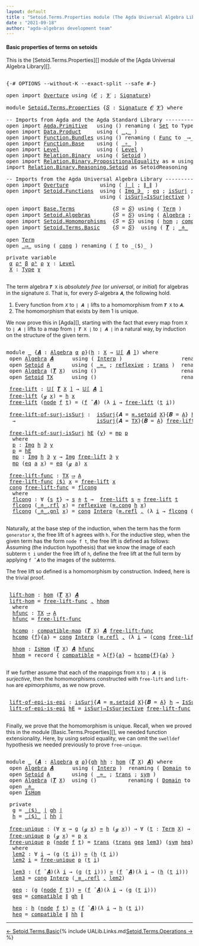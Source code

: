 ```yaml
---
layout: default
title : "Setoid.Terms.Properties module (The Agda Universal Algebra Library)"
date : "2021-09-18"
author: "agda-algebras development team"
---
```


#### <a id="basic-properties">Basic properties of terms on setoids</a>

This is the [Setoid.Terms.Properties][] module of the [Agda Universal Algebra Library][].

<pre class="Agda">

<a id="342" class="Symbol">{-#</a> <a id="346" class="Keyword">OPTIONS</a> <a id="354" class="Pragma">--without-K</a> <a id="366" class="Pragma">--exact-split</a> <a id="380" class="Pragma">--safe</a> <a id="387" class="Symbol">#-}</a>

<a id="392" class="Keyword">open</a> <a id="397" class="Keyword">import</a> <a id="404" href="Overture.html" class="Module">Overture</a> <a id="413" class="Keyword">using</a> <a id="419" class="Symbol">(</a><a id="420" href="Overture.Signatures.html#648" class="Generalizable">𝓞</a> <a id="422" class="Symbol">;</a> <a id="424" href="Overture.Signatures.html#650" class="Generalizable">𝓥</a> <a id="426" class="Symbol">;</a> <a id="428" href="Overture.Signatures.html#3282" class="Function">Signature</a><a id="437" class="Symbol">)</a>

<a id="440" class="Keyword">module</a> <a id="447" href="Setoid.Terms.Properties.html" class="Module">Setoid.Terms.Properties</a> <a id="471" class="Symbol">{</a><a id="472" href="Setoid.Terms.Properties.html#472" class="Bound">𝑆</a> <a id="474" class="Symbol">:</a> <a id="476" href="Overture.Signatures.html#3282" class="Function">Signature</a> <a id="486" href="Overture.Signatures.html#648" class="Generalizable">𝓞</a> <a id="488" href="Overture.Signatures.html#650" class="Generalizable">𝓥</a><a id="489" class="Symbol">}</a> <a id="491" class="Keyword">where</a>

<a id="498" class="Comment">-- Imports from Agda and the Agda Standard Library ---------------------</a>
<a id="571" class="Keyword">open</a> <a id="576" class="Keyword">import</a> <a id="583" href="Agda.Primitive.html" class="Module">Agda.Primitive</a>   <a id="600" class="Keyword">using</a> <a id="606" class="Symbol">()</a> <a id="609" class="Keyword">renaming</a> <a id="618" class="Symbol">(</a> <a id="620" href="Agda.Primitive.html#326" class="Primitive">Set</a> <a id="624" class="Symbol">to</a> <a id="627" class="Primitive">Type</a> <a id="632" class="Symbol">)</a>
<a id="634" class="Keyword">open</a> <a id="639" class="Keyword">import</a> <a id="646" href="Data.Product.html" class="Module">Data.Product</a>     <a id="663" class="Keyword">using</a> <a id="669" class="Symbol">(</a> <a id="671" href="Agda.Builtin.Sigma.html#236" class="InductiveConstructor Operator">_,_</a> <a id="675" class="Symbol">)</a>
<a id="677" class="Keyword">open</a> <a id="682" class="Keyword">import</a> <a id="689" href="Function.Bundles.html" class="Module">Function.Bundles</a> <a id="706" class="Keyword">using</a> <a id="712" class="Symbol">()</a> <a id="715" class="Keyword">renaming</a> <a id="724" class="Symbol">(</a> <a id="726" href="Function.Bundles.html#1868" class="Record">Func</a> <a id="731" class="Symbol">to</a> <a id="734" class="Record">_⟶_</a> <a id="738" class="Symbol">)</a>
<a id="740" class="Keyword">open</a> <a id="745" class="Keyword">import</a> <a id="752" href="Function.Base.html" class="Module">Function.Base</a>    <a id="769" class="Keyword">using</a> <a id="775" class="Symbol">(</a> <a id="777" href="Function.Base.html#1031" class="Function Operator">_∘_</a> <a id="781" class="Symbol">)</a>
<a id="783" class="Keyword">open</a> <a id="788" class="Keyword">import</a> <a id="795" href="Level.html" class="Module">Level</a>            <a id="812" class="Keyword">using</a> <a id="818" class="Symbol">(</a> <a id="820" href="Agda.Primitive.html#597" class="Postulate">Level</a> <a id="826" class="Symbol">)</a>
<a id="828" class="Keyword">open</a> <a id="833" class="Keyword">import</a> <a id="840" href="Relation.Binary.html" class="Module">Relation.Binary</a>  <a id="857" class="Keyword">using</a> <a id="863" class="Symbol">(</a> <a id="865" href="Relation.Binary.Bundles.html#1009" class="Record">Setoid</a> <a id="872" class="Symbol">)</a>
<a id="874" class="Keyword">open</a> <a id="879" class="Keyword">import</a> <a id="886" href="Relation.Binary.PropositionalEquality.html" class="Module">Relation.Binary.PropositionalEquality</a> <a id="924" class="Symbol">as</a> <a id="927" class="Module">≡</a> <a id="929" class="Keyword">using</a> <a id="935" class="Symbol">(</a><a id="936" href="Agda.Builtin.Equality.html#151" class="Datatype Operator">_≡_</a><a id="939" class="Symbol">)</a>
<a id="941" class="Keyword">import</a> <a id="948" href="Relation.Binary.Reasoning.Setoid.html" class="Module">Relation.Binary.Reasoning.Setoid</a> <a id="981" class="Symbol">as</a> <a id="984" class="Module">SetoidReasoning</a>

<a id="1001" class="Comment">-- Imports from the Agda Universal Algebra Library ----------------------------</a>
<a id="1081" class="Keyword">open</a> <a id="1086" class="Keyword">import</a> <a id="1093" href="Overture.html" class="Module">Overture</a>          <a id="1111" class="Keyword">using</a> <a id="1117" class="Symbol">(</a> <a id="1119" href="Overture.Basic.html#4326" class="Function Operator">∣_∣</a> <a id="1123" class="Symbol">;</a> <a id="1125" href="Overture.Basic.html#4364" class="Function Operator">∥_∥</a> <a id="1129" class="Symbol">)</a>
<a id="1131" class="Keyword">open</a> <a id="1136" class="Keyword">import</a> <a id="1143" href="Setoid.Functions.html" class="Module">Setoid.Functions</a>  <a id="1161" class="Keyword">using</a> <a id="1167" class="Symbol">(</a> <a id="1169" href="Setoid.Functions.Inverses.html#1697" class="Datatype Operator">Img_∋_</a> <a id="1176" class="Symbol">;</a> <a id="1178" href="Setoid.Functions.Inverses.html#1748" class="InductiveConstructor">eq</a> <a id="1181" class="Symbol">;</a> <a id="1183" href="Setoid.Functions.Surjective.html#1972" class="Function">isSurj</a> <a id="1190" class="Symbol">;</a> <a id="1192" href="Setoid.Functions.Surjective.html#2057" class="Function">IsSurjective</a> <a id="1205" class="Symbol">)</a>
                              <a id="1237" class="Keyword">using</a> <a id="1243" class="Symbol">(</a> <a id="1245" href="Setoid.Functions.Surjective.html#2140" class="Function">isSurj→IsSurjective</a> <a id="1265" class="Symbol">)</a>

<a id="1268" class="Keyword">open</a> <a id="1273" class="Keyword">import</a> <a id="1280" href="Base.Terms.html" class="Module">Base.Terms</a>            <a id="1302" class="Symbol">{</a><a id="1303" class="Argument">𝑆</a> <a id="1305" class="Symbol">=</a> <a id="1307" href="Setoid.Terms.Properties.html#472" class="Bound">𝑆</a><a id="1308" class="Symbol">}</a> <a id="1310" class="Keyword">using</a> <a id="1316" class="Symbol">(</a> <a id="1318" href="Base.Terms.Basic.html#2087" class="Datatype">Term</a> <a id="1323" class="Symbol">)</a>
<a id="1325" class="Keyword">open</a> <a id="1330" class="Keyword">import</a> <a id="1337" href="Setoid.Algebras.html" class="Module">Setoid.Algebras</a>       <a id="1359" class="Symbol">{</a><a id="1360" class="Argument">𝑆</a> <a id="1362" class="Symbol">=</a> <a id="1364" href="Setoid.Terms.Properties.html#472" class="Bound">𝑆</a><a id="1365" class="Symbol">}</a> <a id="1367" class="Keyword">using</a> <a id="1373" class="Symbol">(</a> <a id="1375" href="Setoid.Algebras.Basic.html#2837" class="Record">Algebra</a> <a id="1383" class="Symbol">;</a> <a id="1385" href="Setoid.Algebras.Basic.html#3667" class="Function Operator">𝕌[_]</a> <a id="1390" class="Symbol">;</a> <a id="1392" href="Setoid.Algebras.Basic.html#3776" class="Function Operator">_̂_</a> <a id="1396" class="Symbol">)</a>
<a id="1398" class="Keyword">open</a> <a id="1403" class="Keyword">import</a> <a id="1410" href="Setoid.Homomorphisms.html" class="Module">Setoid.Homomorphisms</a>  <a id="1432" class="Symbol">{</a><a id="1433" class="Argument">𝑆</a> <a id="1435" class="Symbol">=</a> <a id="1437" href="Setoid.Terms.Properties.html#472" class="Bound">𝑆</a><a id="1438" class="Symbol">}</a> <a id="1440" class="Keyword">using</a> <a id="1446" class="Symbol">(</a> <a id="1448" href="Setoid.Homomorphisms.Basic.html#1918" class="Function">hom</a> <a id="1452" class="Symbol">;</a> <a id="1454" href="Setoid.Homomorphisms.Basic.html#1675" class="Function">compatible-map</a> <a id="1469" class="Symbol">;</a> <a id="1471" href="Setoid.Homomorphisms.Basic.html#1825" class="Record">IsHom</a> <a id="1477" class="Symbol">)</a>
<a id="1479" class="Keyword">open</a> <a id="1484" class="Keyword">import</a> <a id="1491" href="Setoid.Terms.Basic.html" class="Module">Setoid.Terms.Basic</a>    <a id="1513" class="Symbol">{</a><a id="1514" class="Argument">𝑆</a> <a id="1516" class="Symbol">=</a> <a id="1518" href="Setoid.Terms.Properties.html#472" class="Bound">𝑆</a><a id="1519" class="Symbol">}</a>  <a id="1522" class="Keyword">using</a> <a id="1528" class="Symbol">(</a> <a id="1530" href="Setoid.Terms.Basic.html#2876" class="Function">𝑻</a> <a id="1532" class="Symbol">;</a> <a id="1534" href="Setoid.Terms.Basic.html#2024" class="Datatype Operator">_≐_</a>  <a id="1539" class="Symbol">;</a> <a id="1541" href="Setoid.Terms.Basic.html#2259" class="Function">≐-isRefl</a> <a id="1550" class="Symbol">)</a>

<a id="1553" class="Keyword">open</a> <a id="1558" href="Base.Terms.Basic.html#2087" class="Module">Term</a>
<a id="1563" class="Keyword">open</a> <a id="1568" href="Setoid.Terms.Properties.html#734" class="Module">_⟶_</a> <a id="1572" class="Keyword">using</a> <a id="1578" class="Symbol">(</a> <a id="1580" href="Function.Bundles.html#1938" class="Field">cong</a> <a id="1585" class="Symbol">)</a> <a id="1587" class="Keyword">renaming</a> <a id="1596" class="Symbol">(</a> <a id="1598" href="Function.Bundles.html#1919" class="Field">f</a> <a id="1600" class="Symbol">to</a> <a id="1603" class="Field">_⟨$⟩_</a> <a id="1609" class="Symbol">)</a>

<a id="1612" class="Keyword">private</a> <a id="1620" class="Keyword">variable</a>
 <a id="1630" href="Setoid.Terms.Properties.html#1630" class="Generalizable">α</a> <a id="1632" href="Setoid.Terms.Properties.html#1632" class="Generalizable">ρᵃ</a> <a id="1635" href="Setoid.Terms.Properties.html#1635" class="Generalizable">β</a> <a id="1637" href="Setoid.Terms.Properties.html#1637" class="Generalizable">ρᵇ</a> <a id="1640" href="Setoid.Terms.Properties.html#1640" class="Generalizable">ρ</a> <a id="1642" href="Setoid.Terms.Properties.html#1642" class="Generalizable">χ</a> <a id="1644" class="Symbol">:</a> <a id="1646" href="Agda.Primitive.html#597" class="Postulate">Level</a>
 <a id="1653" href="Setoid.Terms.Properties.html#1653" class="Generalizable">X</a> <a id="1655" class="Symbol">:</a> <a id="1657" href="Setoid.Terms.Properties.html#627" class="Primitive">Type</a> <a id="1662" href="Setoid.Terms.Properties.html#1642" class="Generalizable">χ</a>

</pre>

The term algebra `𝑻 X` is *absolutely free* (or *universal*, or *initial*) for
algebras in the signature `𝑆`. That is, for every 𝑆-algebra `𝑨`, the following hold.

1. Every function from `𝑋` to `∣ 𝑨 ∣` lifts to a homomorphism from `𝑻 X` to `𝑨`.
2. The homomorphism that exists by item 1 is unique.

We now prove this in [Agda][], starting with the fact that every map from `X` to
`∣ 𝑨 ∣` lifts to a map from `∣ 𝑻 X ∣` to `∣ 𝑨 ∣` in a natural way, by induction
on the structure of the given term.

<pre class="Agda">

<a id="2189" class="Keyword">module</a> <a id="2196" href="Setoid.Terms.Properties.html#2196" class="Module">_</a> <a id="2198" class="Symbol">{</a><a id="2199" href="Setoid.Terms.Properties.html#2199" class="Bound">𝑨</a> <a id="2201" class="Symbol">:</a> <a id="2203" href="Setoid.Algebras.Basic.html#2837" class="Record">Algebra</a> <a id="2211" href="Setoid.Terms.Properties.html#1630" class="Generalizable">α</a> <a id="2213" href="Setoid.Terms.Properties.html#1640" class="Generalizable">ρ</a><a id="2214" class="Symbol">}(</a><a id="2216" href="Setoid.Terms.Properties.html#2216" class="Bound">h</a> <a id="2218" class="Symbol">:</a> <a id="2220" href="Setoid.Terms.Properties.html#1653" class="Generalizable">X</a> <a id="2222" class="Symbol">→</a> <a id="2224" href="Setoid.Algebras.Basic.html#3667" class="Function Operator">𝕌[</a> <a id="2227" href="Setoid.Terms.Properties.html#2199" class="Bound">𝑨</a> <a id="2229" href="Setoid.Algebras.Basic.html#3667" class="Function Operator">]</a><a id="2230" class="Symbol">)</a> <a id="2232" class="Keyword">where</a>
 <a id="2239" class="Keyword">open</a> <a id="2244" href="Setoid.Algebras.Basic.html#2837" class="Module">Algebra</a> <a id="2252" href="Setoid.Terms.Properties.html#2199" class="Bound">𝑨</a>      <a id="2259" class="Keyword">using</a> <a id="2265" class="Symbol">(</a> <a id="2267" href="Setoid.Algebras.Basic.html#2916" class="Field">Interp</a> <a id="2274" class="Symbol">)</a>                   <a id="2294" class="Keyword">renaming</a> <a id="2303" class="Symbol">(</a> <a id="2305" href="Setoid.Algebras.Basic.html#2894" class="Field">Domain</a> <a id="2312" class="Symbol">to</a> <a id="2315" class="Field">A</a> <a id="2317" class="Symbol">)</a>
 <a id="2320" class="Keyword">open</a> <a id="2325" href="Relation.Binary.Bundles.html#1009" class="Module">Setoid</a> <a id="2332" href="Setoid.Terms.Properties.html#2315" class="Function">A</a>       <a id="2340" class="Keyword">using</a> <a id="2346" class="Symbol">(</a> <a id="2348" href="Relation.Binary.Bundles.html#1098" class="Field Operator">_≈_</a> <a id="2352" class="Symbol">;</a> <a id="2354" href="Relation.Binary.Structures.html#1646" class="Function">reflexive</a> <a id="2364" class="Symbol">;</a> <a id="2366" href="Relation.Binary.Structures.html#1620" class="Function">trans</a> <a id="2372" class="Symbol">)</a>  <a id="2375" class="Keyword">renaming</a> <a id="2384" class="Symbol">(</a> <a id="2386" href="Relation.Binary.Bundles.html#1072" class="Field">Carrier</a> <a id="2394" class="Symbol">to</a> <a id="2397" class="Field">∣A∣</a> <a id="2401" class="Symbol">)</a>
 <a id="2404" class="Keyword">open</a> <a id="2409" href="Setoid.Algebras.Basic.html#2837" class="Module">Algebra</a> <a id="2417" class="Symbol">(</a><a id="2418" href="Setoid.Terms.Basic.html#2876" class="Function">𝑻</a> <a id="2420" href="Setoid.Terms.Properties.html#2220" class="Bound">X</a><a id="2421" class="Symbol">)</a>  <a id="2424" class="Keyword">using</a> <a id="2430" class="Symbol">()</a>                           <a id="2459" class="Keyword">renaming</a> <a id="2468" class="Symbol">(</a> <a id="2470" href="Setoid.Algebras.Basic.html#2894" class="Field">Domain</a> <a id="2477" class="Symbol">to</a> <a id="2480" class="Field">TX</a> <a id="2483" class="Symbol">)</a>
 <a id="2486" class="Keyword">open</a> <a id="2491" href="Relation.Binary.Bundles.html#1009" class="Module">Setoid</a> <a id="2498" href="Setoid.Terms.Properties.html#2480" class="Function">TX</a>      <a id="2506" class="Keyword">using</a> <a id="2512" class="Symbol">()</a>                           <a id="2541" class="Keyword">renaming</a> <a id="2550" class="Symbol">(</a> <a id="2552" href="Relation.Binary.Bundles.html#1072" class="Field">Carrier</a> <a id="2560" class="Symbol">to</a> <a id="2563" class="Field">∣TX∣</a> <a id="2568" class="Symbol">)</a>

 <a id="2572" href="Setoid.Terms.Properties.html#2572" class="Function">free-lift</a> <a id="2582" class="Symbol">:</a> <a id="2584" href="Setoid.Algebras.Basic.html#3667" class="Function Operator">𝕌[</a> <a id="2587" href="Setoid.Terms.Basic.html#2876" class="Function">𝑻</a> <a id="2589" href="Setoid.Terms.Properties.html#2220" class="Bound">X</a> <a id="2591" href="Setoid.Algebras.Basic.html#3667" class="Function Operator">]</a> <a id="2593" class="Symbol">→</a> <a id="2595" href="Setoid.Algebras.Basic.html#3667" class="Function Operator">𝕌[</a> <a id="2598" href="Setoid.Terms.Properties.html#2199" class="Bound">𝑨</a> <a id="2600" href="Setoid.Algebras.Basic.html#3667" class="Function Operator">]</a>
 <a id="2603" href="Setoid.Terms.Properties.html#2572" class="Function">free-lift</a> <a id="2613" class="Symbol">(</a><a id="2614" href="Base.Terms.Basic.html#2128" class="InductiveConstructor">ℊ</a> <a id="2616" href="Setoid.Terms.Properties.html#2616" class="Bound">x</a><a id="2617" class="Symbol">)</a> <a id="2619" class="Symbol">=</a> <a id="2621" href="Setoid.Terms.Properties.html#2216" class="Bound">h</a> <a id="2623" href="Setoid.Terms.Properties.html#2616" class="Bound">x</a>
 <a id="2626" href="Setoid.Terms.Properties.html#2572" class="Function">free-lift</a> <a id="2636" class="Symbol">(</a><a id="2637" href="Base.Terms.Basic.html#2170" class="InductiveConstructor">node</a> <a id="2642" href="Setoid.Terms.Properties.html#2642" class="Bound">f</a> <a id="2644" href="Setoid.Terms.Properties.html#2644" class="Bound">t</a><a id="2645" class="Symbol">)</a> <a id="2647" class="Symbol">=</a> <a id="2649" class="Symbol">(</a><a id="2650" href="Setoid.Terms.Properties.html#2642" class="Bound">f</a> <a id="2652" href="Setoid.Algebras.Basic.html#3776" class="Function Operator">̂</a> <a id="2654" href="Setoid.Terms.Properties.html#2199" class="Bound">𝑨</a><a id="2655" class="Symbol">)</a> <a id="2657" class="Symbol">(λ</a> <a id="2660" href="Setoid.Terms.Properties.html#2660" class="Bound">i</a> <a id="2662" class="Symbol">→</a> <a id="2664" href="Setoid.Terms.Properties.html#2572" class="Function">free-lift</a> <a id="2674" class="Symbol">(</a><a id="2675" href="Setoid.Terms.Properties.html#2644" class="Bound">t</a> <a id="2677" href="Setoid.Terms.Properties.html#2660" class="Bound">i</a><a id="2678" class="Symbol">))</a>

 <a id="2683" href="Setoid.Terms.Properties.html#2683" class="Function">free-lift-of-surj-isSurj</a> <a id="2708" class="Symbol">:</a>  <a id="2711" href="Setoid.Functions.Surjective.html#1972" class="Function">isSurj</a><a id="2717" class="Symbol">{</a><a id="2718" class="Argument">𝑨</a> <a id="2720" class="Symbol">=</a> <a id="2722" href="Relation.Binary.PropositionalEquality.Properties.html#3972" class="Function">≡.setoid</a> <a id="2731" href="Setoid.Terms.Properties.html#2220" class="Bound">X</a><a id="2732" class="Symbol">}{</a><a id="2734" class="Argument">𝑩</a> <a id="2736" class="Symbol">=</a> <a id="2738" href="Setoid.Terms.Properties.html#2315" class="Function">A</a><a id="2739" class="Symbol">}</a> <a id="2741" href="Setoid.Terms.Properties.html#2216" class="Bound">h</a>
  <a id="2745" class="Symbol">→</a>                          <a id="2772" href="Setoid.Functions.Surjective.html#1972" class="Function">isSurj</a><a id="2778" class="Symbol">{</a><a id="2779" class="Argument">𝑨</a> <a id="2781" class="Symbol">=</a> <a id="2783" href="Setoid.Terms.Properties.html#2480" class="Function">TX</a><a id="2785" class="Symbol">}{</a><a id="2787" class="Argument">𝑩</a> <a id="2789" class="Symbol">=</a> <a id="2791" href="Setoid.Terms.Properties.html#2315" class="Function">A</a><a id="2792" class="Symbol">}</a> <a id="2794" href="Setoid.Terms.Properties.html#2572" class="Function">free-lift</a>

 <a id="2806" href="Setoid.Terms.Properties.html#2683" class="Function">free-lift-of-surj-isSurj</a> <a id="2831" href="Setoid.Terms.Properties.html#2831" class="Bound">hE</a> <a id="2834" class="Symbol">{</a><a id="2835" href="Setoid.Terms.Properties.html#2835" class="Bound">y</a><a id="2836" class="Symbol">}</a> <a id="2838" class="Symbol">=</a> <a id="2840" href="Setoid.Terms.Properties.html#2880" class="Function">mp</a> <a id="2843" href="Setoid.Terms.Properties.html#2855" class="Function">p</a>
  <a id="2847" class="Keyword">where</a>
  <a id="2855" href="Setoid.Terms.Properties.html#2855" class="Function">p</a> <a id="2857" class="Symbol">:</a> <a id="2859" href="Setoid.Functions.Inverses.html#1697" class="Datatype Operator">Img</a> <a id="2863" href="Setoid.Terms.Properties.html#2216" class="Bound">h</a> <a id="2865" href="Setoid.Functions.Inverses.html#1697" class="Datatype Operator">∋</a> <a id="2867" href="Setoid.Terms.Properties.html#2835" class="Bound">y</a>
  <a id="2871" href="Setoid.Terms.Properties.html#2855" class="Function">p</a> <a id="2873" class="Symbol">=</a> <a id="2875" href="Setoid.Terms.Properties.html#2831" class="Bound">hE</a>
  <a id="2880" href="Setoid.Terms.Properties.html#2880" class="Function">mp</a> <a id="2883" class="Symbol">:</a> <a id="2885" href="Setoid.Functions.Inverses.html#1697" class="Datatype Operator">Img</a> <a id="2889" href="Setoid.Terms.Properties.html#2216" class="Bound">h</a> <a id="2891" href="Setoid.Functions.Inverses.html#1697" class="Datatype Operator">∋</a> <a id="2893" href="Setoid.Terms.Properties.html#2835" class="Bound">y</a> <a id="2895" class="Symbol">→</a> <a id="2897" href="Setoid.Functions.Inverses.html#1697" class="Datatype Operator">Img</a> <a id="2901" href="Setoid.Terms.Properties.html#2572" class="Function">free-lift</a> <a id="2911" href="Setoid.Functions.Inverses.html#1697" class="Datatype Operator">∋</a> <a id="2913" href="Setoid.Terms.Properties.html#2835" class="Bound">y</a>
  <a id="2917" href="Setoid.Terms.Properties.html#2880" class="Function">mp</a> <a id="2920" class="Symbol">(</a><a id="2921" href="Setoid.Functions.Inverses.html#1748" class="InductiveConstructor">eq</a> <a id="2924" href="Setoid.Terms.Properties.html#2924" class="Bound">a</a> <a id="2926" href="Setoid.Terms.Properties.html#2926" class="Bound">x</a><a id="2927" class="Symbol">)</a> <a id="2929" class="Symbol">=</a> <a id="2931" href="Setoid.Functions.Inverses.html#1748" class="InductiveConstructor">eq</a> <a id="2934" class="Symbol">(</a><a id="2935" href="Base.Terms.Basic.html#2128" class="InductiveConstructor">ℊ</a> <a id="2937" href="Setoid.Terms.Properties.html#2924" class="Bound">a</a><a id="2938" class="Symbol">)</a> <a id="2940" href="Setoid.Terms.Properties.html#2926" class="Bound">x</a>

 <a id="2944" href="Setoid.Terms.Properties.html#2944" class="Function">free-lift-func</a> <a id="2959" class="Symbol">:</a> <a id="2961" href="Setoid.Terms.Properties.html#2480" class="Function">TX</a> <a id="2964" href="Setoid.Terms.Properties.html#734" class="Record Operator">⟶</a> <a id="2966" href="Setoid.Terms.Properties.html#2315" class="Function">A</a>
 <a id="2969" href="Setoid.Terms.Properties.html#2944" class="Function">free-lift-func</a> <a id="2984" href="Setoid.Terms.Properties.html#1603" class="Field Operator">⟨$⟩</a> <a id="2988" href="Setoid.Terms.Properties.html#2988" class="Bound">x</a> <a id="2990" class="Symbol">=</a> <a id="2992" href="Setoid.Terms.Properties.html#2572" class="Function">free-lift</a> <a id="3002" href="Setoid.Terms.Properties.html#2988" class="Bound">x</a>
 <a id="3005" href="Function.Bundles.html#1938" class="Field">cong</a> <a id="3010" href="Setoid.Terms.Properties.html#2944" class="Function">free-lift-func</a> <a id="3025" class="Symbol">=</a> <a id="3027" href="Setoid.Terms.Properties.html#3044" class="Function">flcong</a>
  <a id="3036" class="Keyword">where</a>
  <a id="3044" href="Setoid.Terms.Properties.html#3044" class="Function">flcong</a> <a id="3051" class="Symbol">:</a> <a id="3053" class="Symbol">∀</a> <a id="3055" class="Symbol">{</a><a id="3056" href="Setoid.Terms.Properties.html#3056" class="Bound">s</a> <a id="3058" href="Setoid.Terms.Properties.html#3058" class="Bound">t</a><a id="3059" class="Symbol">}</a> <a id="3061" class="Symbol">→</a> <a id="3063" href="Setoid.Terms.Properties.html#3056" class="Bound">s</a> <a id="3065" href="Setoid.Terms.Basic.html#2024" class="Datatype Operator">≐</a> <a id="3067" href="Setoid.Terms.Properties.html#3058" class="Bound">t</a> <a id="3069" class="Symbol">→</a>  <a id="3072" href="Setoid.Terms.Properties.html#2572" class="Function">free-lift</a> <a id="3082" href="Setoid.Terms.Properties.html#3056" class="Bound">s</a> <a id="3084" href="Relation.Binary.Bundles.html#1098" class="Function Operator">≈</a> <a id="3086" href="Setoid.Terms.Properties.html#2572" class="Function">free-lift</a> <a id="3096" href="Setoid.Terms.Properties.html#3058" class="Bound">t</a>
  <a id="3100" href="Setoid.Terms.Properties.html#3044" class="Function">flcong</a> <a id="3107" class="Symbol">(</a><a id="3108" href="Setoid.Terms.Basic.html#2068" class="InductiveConstructor">_≐_.rfl</a> <a id="3116" href="Setoid.Terms.Properties.html#3116" class="Bound">x</a><a id="3117" class="Symbol">)</a> <a id="3119" class="Symbol">=</a> <a id="3121" href="Relation.Binary.Structures.html#1646" class="Function">reflexive</a> <a id="3131" class="Symbol">(</a><a id="3132" href="Relation.Binary.PropositionalEquality.Core.html#1130" class="Function">≡.cong</a> <a id="3139" href="Setoid.Terms.Properties.html#2216" class="Bound">h</a> <a id="3141" href="Setoid.Terms.Properties.html#3116" class="Bound">x</a><a id="3142" class="Symbol">)</a>
  <a id="3146" href="Setoid.Terms.Properties.html#3044" class="Function">flcong</a> <a id="3153" class="Symbol">(</a><a id="3154" href="Setoid.Terms.Basic.html#2110" class="InductiveConstructor">_≐_.gnl</a> <a id="3162" href="Setoid.Terms.Properties.html#3162" class="Bound">x</a><a id="3163" class="Symbol">)</a> <a id="3165" class="Symbol">=</a> <a id="3167" href="Function.Bundles.html#1938" class="Field">cong</a> <a id="3172" href="Setoid.Algebras.Basic.html#2916" class="Function">Interp</a> <a id="3179" class="Symbol">(</a><a id="3180" href="Agda.Builtin.Equality.html#208" class="InductiveConstructor">≡.refl</a> <a id="3187" href="Agda.Builtin.Sigma.html#236" class="InductiveConstructor Operator">,</a> <a id="3189" class="Symbol">(λ</a> <a id="3192" href="Setoid.Terms.Properties.html#3192" class="Bound">i</a> <a id="3194" class="Symbol">→</a> <a id="3196" href="Setoid.Terms.Properties.html#3044" class="Function">flcong</a> <a id="3203" class="Symbol">(</a><a id="3204" href="Setoid.Terms.Properties.html#3162" class="Bound">x</a> <a id="3206" href="Setoid.Terms.Properties.html#3192" class="Bound">i</a><a id="3207" class="Symbol">)))</a>

</pre>

Naturally, at the base step of the induction, when the term has the form `generator`
x, the free lift of `h` agrees with `h`.  For the inductive step, when the given term
has the form `node f t`, the free lift is defined as follows: Assuming (the induction
hypothesis) that we know the image of each subterm `t i` under the free lift of `h`,
define the free lift at the full term by applying `f ̂ 𝑨` to the images of the subterms.

The free lift so defined is a homomorphism by construction. Indeed, here is the trivial proof.

<pre class="Agda">

 <a id="3767" href="Setoid.Terms.Properties.html#3767" class="Function">lift-hom</a> <a id="3776" class="Symbol">:</a> <a id="3778" href="Setoid.Homomorphisms.Basic.html#1918" class="Function">hom</a> <a id="3782" class="Symbol">(</a><a id="3783" href="Setoid.Terms.Basic.html#2876" class="Function">𝑻</a> <a id="3785" href="Setoid.Terms.Properties.html#2220" class="Bound">X</a><a id="3786" class="Symbol">)</a> <a id="3788" href="Setoid.Terms.Properties.html#2199" class="Bound">𝑨</a>
 <a id="3791" href="Setoid.Terms.Properties.html#3767" class="Function">lift-hom</a> <a id="3800" class="Symbol">=</a> <a id="3802" href="Setoid.Terms.Properties.html#2944" class="Function">free-lift-func</a> <a id="3817" href="Agda.Builtin.Sigma.html#236" class="InductiveConstructor Operator">,</a> <a id="3819" href="Setoid.Terms.Properties.html#4010" class="Function">hhom</a>
  <a id="3826" class="Keyword">where</a>
  <a id="3834" href="Setoid.Terms.Properties.html#3834" class="Function">hfunc</a> <a id="3840" class="Symbol">:</a> <a id="3842" href="Setoid.Terms.Properties.html#2480" class="Function">TX</a> <a id="3845" href="Setoid.Terms.Properties.html#734" class="Record Operator">⟶</a> <a id="3847" href="Setoid.Terms.Properties.html#2315" class="Function">A</a>
  <a id="3851" href="Setoid.Terms.Properties.html#3834" class="Function">hfunc</a> <a id="3857" class="Symbol">=</a> <a id="3859" href="Setoid.Terms.Properties.html#2944" class="Function">free-lift-func</a>

  <a id="3877" href="Setoid.Terms.Properties.html#3877" class="Function">hcomp</a> <a id="3883" class="Symbol">:</a> <a id="3885" href="Setoid.Homomorphisms.Basic.html#1675" class="Function">compatible-map</a> <a id="3900" class="Symbol">(</a><a id="3901" href="Setoid.Terms.Basic.html#2876" class="Function">𝑻</a> <a id="3903" href="Setoid.Terms.Properties.html#2220" class="Bound">X</a><a id="3904" class="Symbol">)</a> <a id="3906" href="Setoid.Terms.Properties.html#2199" class="Bound">𝑨</a> <a id="3908" href="Setoid.Terms.Properties.html#2944" class="Function">free-lift-func</a>
  <a id="3925" href="Setoid.Terms.Properties.html#3877" class="Function">hcomp</a> <a id="3931" class="Symbol">{</a><a id="3932" href="Setoid.Terms.Properties.html#3932" class="Bound">f</a><a id="3933" class="Symbol">}{</a><a id="3935" href="Setoid.Terms.Properties.html#3935" class="Bound">a</a><a id="3936" class="Symbol">}</a> <a id="3938" class="Symbol">=</a> <a id="3940" href="Function.Bundles.html#1938" class="Field">cong</a> <a id="3945" href="Setoid.Algebras.Basic.html#2916" class="Function">Interp</a> <a id="3952" class="Symbol">(</a><a id="3953" href="Agda.Builtin.Equality.html#208" class="InductiveConstructor">≡.refl</a> <a id="3960" href="Agda.Builtin.Sigma.html#236" class="InductiveConstructor Operator">,</a> <a id="3962" class="Symbol">(λ</a> <a id="3965" href="Setoid.Terms.Properties.html#3965" class="Bound">i</a> <a id="3967" class="Symbol">→</a> <a id="3969" class="Symbol">(</a><a id="3970" href="Function.Bundles.html#1938" class="Field">cong</a> <a id="3975" href="Setoid.Terms.Properties.html#2944" class="Function">free-lift-func</a><a id="3989" class="Symbol">){</a><a id="3991" href="Setoid.Terms.Properties.html#3935" class="Bound">a</a> <a id="3993" href="Setoid.Terms.Properties.html#3965" class="Bound">i</a><a id="3994" class="Symbol">}</a> <a id="3996" href="Setoid.Terms.Basic.html#2259" class="Function">≐-isRefl</a><a id="4004" class="Symbol">))</a>

  <a id="4010" href="Setoid.Terms.Properties.html#4010" class="Function">hhom</a> <a id="4015" class="Symbol">:</a> <a id="4017" href="Setoid.Homomorphisms.Basic.html#1825" class="Record">IsHom</a> <a id="4023" class="Symbol">(</a><a id="4024" href="Setoid.Terms.Basic.html#2876" class="Function">𝑻</a> <a id="4026" href="Setoid.Terms.Properties.html#2220" class="Bound">X</a><a id="4027" class="Symbol">)</a> <a id="4029" href="Setoid.Terms.Properties.html#2199" class="Bound">𝑨</a> <a id="4031" href="Setoid.Terms.Properties.html#3834" class="Function">hfunc</a>
  <a id="4039" href="Setoid.Terms.Properties.html#4010" class="Function">hhom</a> <a id="4044" class="Symbol">=</a> <a id="4046" class="Keyword">record</a> <a id="4053" class="Symbol">{</a> <a id="4055" href="Setoid.Homomorphisms.Basic.html#1886" class="Field">compatible</a> <a id="4066" class="Symbol">=</a> <a id="4068" class="Symbol">λ{</a><a id="4070" href="Setoid.Terms.Properties.html#4070" class="Bound">f</a><a id="4071" class="Symbol">}{</a><a id="4073" href="Setoid.Terms.Properties.html#4073" class="Bound">a</a><a id="4074" class="Symbol">}</a> <a id="4076" class="Symbol">→</a> <a id="4078" href="Setoid.Terms.Properties.html#3877" class="Function">hcomp</a><a id="4083" class="Symbol">{</a><a id="4084" href="Setoid.Terms.Properties.html#4070" class="Bound">f</a><a id="4085" class="Symbol">}{</a><a id="4087" href="Setoid.Terms.Properties.html#4073" class="Bound">a</a><a id="4088" class="Symbol">}</a> <a id="4090" class="Symbol">}</a>

</pre>

If we further assume that each of the mappings from `X` to `∣ 𝑨 ∣` is *surjective*, then the homomorphisms constructed with `free-lift` and `lift-hom` are *epimorphisms*, as we now prove.

<pre class="Agda">

 <a id="4309" href="Setoid.Terms.Properties.html#4309" class="Function">lift-of-epi-is-epi</a> <a id="4328" class="Symbol">:</a> <a id="4330" href="Setoid.Functions.Surjective.html#1972" class="Function">isSurj</a><a id="4336" class="Symbol">{</a><a id="4337" class="Argument">𝑨</a> <a id="4339" class="Symbol">=</a> <a id="4341" href="Relation.Binary.PropositionalEquality.Properties.html#3972" class="Function">≡.setoid</a> <a id="4350" href="Setoid.Terms.Properties.html#2220" class="Bound">X</a><a id="4351" class="Symbol">}{</a><a id="4353" class="Argument">𝑩</a> <a id="4355" class="Symbol">=</a> <a id="4357" href="Setoid.Terms.Properties.html#2315" class="Function">A</a><a id="4358" class="Symbol">}</a> <a id="4360" href="Setoid.Terms.Properties.html#2216" class="Bound">h</a> <a id="4362" class="Symbol">→</a> <a id="4364" href="Setoid.Functions.Surjective.html#2057" class="Function">IsSurjective</a> <a id="4377" href="Setoid.Terms.Properties.html#2944" class="Function">free-lift-func</a>
 <a id="4393" href="Setoid.Terms.Properties.html#4309" class="Function">lift-of-epi-is-epi</a> <a id="4412" href="Setoid.Terms.Properties.html#4412" class="Bound">hE</a> <a id="4415" class="Symbol">=</a> <a id="4417" href="Setoid.Functions.Surjective.html#2140" class="Function">isSurj→IsSurjective</a> <a id="4437" href="Setoid.Terms.Properties.html#2944" class="Function">free-lift-func</a> <a id="4452" class="Symbol">(</a><a id="4453" href="Setoid.Terms.Properties.html#2683" class="Function">free-lift-of-surj-isSurj</a> <a id="4478" href="Setoid.Terms.Properties.html#4412" class="Bound">hE</a><a id="4480" class="Symbol">)</a>

</pre>

Finally, we prove that the homomorphism is unique.  Recall, when we proved this in the module
[Basic.Terms.Properties][], we needed function extensionality. Here, by using setoid equality,
we can omit the `swelldef` hypothesis we needed previously to prove `free-unique`.

<pre class="Agda">

<a id="4782" class="Keyword">module</a> <a id="4789" href="Setoid.Terms.Properties.html#4789" class="Module">_</a> <a id="4791" class="Symbol">{</a><a id="4792" href="Setoid.Terms.Properties.html#4792" class="Bound">𝑨</a> <a id="4794" class="Symbol">:</a> <a id="4796" href="Setoid.Algebras.Basic.html#2837" class="Record">Algebra</a> <a id="4804" href="Setoid.Terms.Properties.html#1630" class="Generalizable">α</a> <a id="4806" href="Setoid.Terms.Properties.html#1640" class="Generalizable">ρ</a><a id="4807" class="Symbol">}{</a><a id="4809" href="Setoid.Terms.Properties.html#4809" class="Bound">gh</a> <a id="4812" href="Setoid.Terms.Properties.html#4812" class="Bound">hh</a> <a id="4815" class="Symbol">:</a> <a id="4817" href="Setoid.Homomorphisms.Basic.html#1918" class="Function">hom</a> <a id="4821" class="Symbol">(</a><a id="4822" href="Setoid.Terms.Basic.html#2876" class="Function">𝑻</a> <a id="4824" href="Setoid.Terms.Properties.html#1653" class="Generalizable">X</a><a id="4825" class="Symbol">)</a> <a id="4827" href="Setoid.Terms.Properties.html#4792" class="Bound">𝑨</a><a id="4828" class="Symbol">}</a> <a id="4830" class="Keyword">where</a>
 <a id="4837" class="Keyword">open</a> <a id="4842" href="Setoid.Algebras.Basic.html#2837" class="Module">Algebra</a> <a id="4850" href="Setoid.Terms.Properties.html#4792" class="Bound">𝑨</a>      <a id="4857" class="Keyword">using</a> <a id="4863" class="Symbol">(</a> <a id="4865" href="Setoid.Algebras.Basic.html#2916" class="Field">Interp</a> <a id="4872" class="Symbol">)</a>  <a id="4875" class="Keyword">renaming</a> <a id="4884" class="Symbol">(</a> <a id="4886" href="Setoid.Algebras.Basic.html#2894" class="Field">Domain</a> <a id="4893" class="Symbol">to</a> <a id="4896" class="Field">A</a> <a id="4898" class="Symbol">)</a>
 <a id="4901" class="Keyword">open</a> <a id="4906" href="Relation.Binary.Bundles.html#1009" class="Module">Setoid</a> <a id="4913" href="Setoid.Terms.Properties.html#4896" class="Function">A</a>       <a id="4921" class="Keyword">using</a> <a id="4927" class="Symbol">(</a> <a id="4929" href="Relation.Binary.Bundles.html#1098" class="Field Operator">_≈_</a> <a id="4933" class="Symbol">;</a> <a id="4935" href="Relation.Binary.Structures.html#1620" class="Function">trans</a> <a id="4941" class="Symbol">;</a> <a id="4943" href="Relation.Binary.Structures.html#1594" class="Function">sym</a> <a id="4947" class="Symbol">)</a>
 <a id="4950" class="Keyword">open</a> <a id="4955" href="Setoid.Algebras.Basic.html#2837" class="Module">Algebra</a> <a id="4963" class="Symbol">(</a><a id="4964" href="Setoid.Terms.Basic.html#2876" class="Function">𝑻</a> <a id="4966" href="Setoid.Terms.Properties.html#4824" class="Bound">X</a><a id="4967" class="Symbol">)</a>  <a id="4970" class="Keyword">using</a> <a id="4976" class="Symbol">()</a>          <a id="4988" class="Keyword">renaming</a> <a id="4997" class="Symbol">(</a> <a id="4999" href="Setoid.Algebras.Basic.html#2894" class="Field">Domain</a> <a id="5006" class="Symbol">to</a> <a id="5009" class="Field">TX</a> <a id="5012" class="Symbol">)</a>
 <a id="5015" class="Keyword">open</a> <a id="5020" href="Setoid.Terms.Basic.html#2024" class="Module Operator">_≐_</a>
 <a id="5025" class="Keyword">open</a> <a id="5030" href="Setoid.Homomorphisms.Basic.html#1825" class="Module">IsHom</a>

 <a id="5038" class="Keyword">private</a>
  <a id="5048" href="Setoid.Terms.Properties.html#5048" class="Function">g</a> <a id="5050" class="Symbol">=</a> <a id="5052" href="Setoid.Terms.Properties.html#1603" class="Field Operator">_⟨$⟩_</a> <a id="5058" href="Overture.Basic.html#4326" class="Function Operator">∣</a> <a id="5060" href="Setoid.Terms.Properties.html#4809" class="Bound">gh</a> <a id="5063" href="Overture.Basic.html#4326" class="Function Operator">∣</a>
  <a id="5067" href="Setoid.Terms.Properties.html#5067" class="Function">h</a> <a id="5069" class="Symbol">=</a> <a id="5071" href="Setoid.Terms.Properties.html#1603" class="Field Operator">_⟨$⟩_</a> <a id="5077" href="Overture.Basic.html#4326" class="Function Operator">∣</a> <a id="5079" href="Setoid.Terms.Properties.html#4812" class="Bound">hh</a> <a id="5082" href="Overture.Basic.html#4326" class="Function Operator">∣</a>

 <a id="5086" href="Setoid.Terms.Properties.html#5086" class="Function">free-unique</a> <a id="5098" class="Symbol">:</a> <a id="5100" class="Symbol">(∀</a> <a id="5103" href="Setoid.Terms.Properties.html#5103" class="Bound">x</a> <a id="5105" class="Symbol">→</a> <a id="5107" href="Setoid.Terms.Properties.html#5048" class="Function">g</a> <a id="5109" class="Symbol">(</a><a id="5110" href="Base.Terms.Basic.html#2128" class="InductiveConstructor">ℊ</a> <a id="5112" href="Setoid.Terms.Properties.html#5103" class="Bound">x</a><a id="5113" class="Symbol">)</a> <a id="5115" href="Relation.Binary.Bundles.html#1098" class="Function Operator">≈</a> <a id="5117" href="Setoid.Terms.Properties.html#5067" class="Function">h</a> <a id="5119" class="Symbol">(</a><a id="5120" href="Base.Terms.Basic.html#2128" class="InductiveConstructor">ℊ</a> <a id="5122" href="Setoid.Terms.Properties.html#5103" class="Bound">x</a><a id="5123" class="Symbol">))</a> <a id="5126" class="Symbol">→</a> <a id="5128" class="Symbol">∀</a> <a id="5130" class="Symbol">(</a><a id="5131" href="Setoid.Terms.Properties.html#5131" class="Bound">t</a> <a id="5133" class="Symbol">:</a> <a id="5135" href="Base.Terms.Basic.html#2087" class="Datatype">Term</a> <a id="5140" href="Setoid.Terms.Properties.html#4824" class="Bound">X</a><a id="5141" class="Symbol">)</a> <a id="5143" class="Symbol">→</a>  <a id="5146" href="Setoid.Terms.Properties.html#5048" class="Function">g</a> <a id="5148" href="Setoid.Terms.Properties.html#5131" class="Bound">t</a> <a id="5150" href="Relation.Binary.Bundles.html#1098" class="Function Operator">≈</a> <a id="5152" href="Setoid.Terms.Properties.html#5067" class="Function">h</a> <a id="5154" href="Setoid.Terms.Properties.html#5131" class="Bound">t</a>
 <a id="5157" href="Setoid.Terms.Properties.html#5086" class="Function">free-unique</a> <a id="5169" href="Setoid.Terms.Properties.html#5169" class="Bound">p</a> <a id="5171" class="Symbol">(</a><a id="5172" href="Base.Terms.Basic.html#2128" class="InductiveConstructor">ℊ</a> <a id="5174" href="Setoid.Terms.Properties.html#5174" class="Bound">x</a><a id="5175" class="Symbol">)</a> <a id="5177" class="Symbol">=</a> <a id="5179" href="Setoid.Terms.Properties.html#5169" class="Bound">p</a> <a id="5181" href="Setoid.Terms.Properties.html#5174" class="Bound">x</a>
 <a id="5184" href="Setoid.Terms.Properties.html#5086" class="Function">free-unique</a> <a id="5196" href="Setoid.Terms.Properties.html#5196" class="Bound">p</a> <a id="5198" class="Symbol">(</a><a id="5199" href="Base.Terms.Basic.html#2170" class="InductiveConstructor">node</a> <a id="5204" href="Setoid.Terms.Properties.html#5204" class="Bound">f</a> <a id="5206" href="Setoid.Terms.Properties.html#5206" class="Bound">t</a><a id="5207" class="Symbol">)</a> <a id="5209" class="Symbol">=</a> <a id="5211" href="Relation.Binary.Structures.html#1620" class="Function">trans</a> <a id="5217" class="Symbol">(</a><a id="5218" href="Relation.Binary.Structures.html#1620" class="Function">trans</a> <a id="5224" href="Setoid.Terms.Properties.html#5424" class="Function">geq</a> <a id="5228" href="Setoid.Terms.Properties.html#5323" class="Function">lem3</a><a id="5232" class="Symbol">)</a> <a id="5234" class="Symbol">(</a><a id="5235" href="Relation.Binary.Structures.html#1594" class="Function">sym</a> <a id="5239" href="Setoid.Terms.Properties.html#5501" class="Function">heq</a><a id="5242" class="Symbol">)</a>
  <a id="5246" class="Keyword">where</a>
  <a id="5254" href="Setoid.Terms.Properties.html#5254" class="Function">lem2</a> <a id="5259" class="Symbol">:</a> <a id="5261" class="Symbol">∀</a> <a id="5263" href="Setoid.Terms.Properties.html#5263" class="Bound">i</a> <a id="5265" class="Symbol">→</a> <a id="5267" class="Symbol">(</a><a id="5268" href="Setoid.Terms.Properties.html#5048" class="Function">g</a> <a id="5270" class="Symbol">(</a><a id="5271" href="Setoid.Terms.Properties.html#5206" class="Bound">t</a> <a id="5273" href="Setoid.Terms.Properties.html#5263" class="Bound">i</a><a id="5274" class="Symbol">))</a> <a id="5277" href="Relation.Binary.Bundles.html#1098" class="Function Operator">≈</a> <a id="5279" class="Symbol">(</a><a id="5280" href="Setoid.Terms.Properties.html#5067" class="Function">h</a> <a id="5282" class="Symbol">(</a><a id="5283" href="Setoid.Terms.Properties.html#5206" class="Bound">t</a> <a id="5285" href="Setoid.Terms.Properties.html#5263" class="Bound">i</a><a id="5286" class="Symbol">))</a>
  <a id="5291" href="Setoid.Terms.Properties.html#5254" class="Function">lem2</a> <a id="5296" href="Setoid.Terms.Properties.html#5296" class="Bound">i</a> <a id="5298" class="Symbol">=</a> <a id="5300" href="Setoid.Terms.Properties.html#5086" class="Function">free-unique</a> <a id="5312" href="Setoid.Terms.Properties.html#5196" class="Bound">p</a> <a id="5314" class="Symbol">(</a><a id="5315" href="Setoid.Terms.Properties.html#5206" class="Bound">t</a> <a id="5317" href="Setoid.Terms.Properties.html#5296" class="Bound">i</a><a id="5318" class="Symbol">)</a>

  <a id="5323" href="Setoid.Terms.Properties.html#5323" class="Function">lem3</a> <a id="5328" class="Symbol">:</a> <a id="5330" class="Symbol">(</a><a id="5331" href="Setoid.Terms.Properties.html#5204" class="Bound">f</a> <a id="5333" href="Setoid.Algebras.Basic.html#3776" class="Function Operator">̂</a> <a id="5335" href="Setoid.Terms.Properties.html#4792" class="Bound">𝑨</a><a id="5336" class="Symbol">)(λ</a> <a id="5340" href="Setoid.Terms.Properties.html#5340" class="Bound">i</a> <a id="5342" class="Symbol">→</a> <a id="5344" class="Symbol">(</a><a id="5345" href="Setoid.Terms.Properties.html#5048" class="Function">g</a> <a id="5347" class="Symbol">(</a><a id="5348" href="Setoid.Terms.Properties.html#5206" class="Bound">t</a> <a id="5350" href="Setoid.Terms.Properties.html#5340" class="Bound">i</a><a id="5351" class="Symbol">)))</a> <a id="5355" href="Relation.Binary.Bundles.html#1098" class="Function Operator">≈</a> <a id="5357" class="Symbol">(</a><a id="5358" href="Setoid.Terms.Properties.html#5204" class="Bound">f</a> <a id="5360" href="Setoid.Algebras.Basic.html#3776" class="Function Operator">̂</a> <a id="5362" href="Setoid.Terms.Properties.html#4792" class="Bound">𝑨</a><a id="5363" class="Symbol">)(λ</a> <a id="5367" href="Setoid.Terms.Properties.html#5367" class="Bound">i</a> <a id="5369" class="Symbol">→</a> <a id="5371" class="Symbol">(</a><a id="5372" href="Setoid.Terms.Properties.html#5067" class="Function">h</a> <a id="5374" class="Symbol">(</a><a id="5375" href="Setoid.Terms.Properties.html#5206" class="Bound">t</a> <a id="5377" href="Setoid.Terms.Properties.html#5367" class="Bound">i</a><a id="5378" class="Symbol">)))</a>
  <a id="5384" href="Setoid.Terms.Properties.html#5323" class="Function">lem3</a> <a id="5389" class="Symbol">=</a> <a id="5391" href="Function.Bundles.html#1938" class="Field">cong</a> <a id="5396" href="Setoid.Algebras.Basic.html#2916" class="Function">Interp</a> <a id="5403" class="Symbol">(</a><a id="5404" href="Agda.Builtin.Equality.html#208" class="InductiveConstructor">_≡_.refl</a> <a id="5413" href="Agda.Builtin.Sigma.html#236" class="InductiveConstructor Operator">,</a> <a id="5415" href="Setoid.Terms.Properties.html#5254" class="Function">lem2</a><a id="5419" class="Symbol">)</a>

  <a id="5424" href="Setoid.Terms.Properties.html#5424" class="Function">geq</a> <a id="5428" class="Symbol">:</a> <a id="5430" class="Symbol">(</a><a id="5431" href="Setoid.Terms.Properties.html#5048" class="Function">g</a> <a id="5433" class="Symbol">(</a><a id="5434" href="Base.Terms.Basic.html#2170" class="InductiveConstructor">node</a> <a id="5439" href="Setoid.Terms.Properties.html#5204" class="Bound">f</a> <a id="5441" href="Setoid.Terms.Properties.html#5206" class="Bound">t</a><a id="5442" class="Symbol">))</a> <a id="5445" href="Relation.Binary.Bundles.html#1098" class="Function Operator">≈</a> <a id="5447" class="Symbol">(</a><a id="5448" href="Setoid.Terms.Properties.html#5204" class="Bound">f</a> <a id="5450" href="Setoid.Algebras.Basic.html#3776" class="Function Operator">̂</a> <a id="5452" href="Setoid.Terms.Properties.html#4792" class="Bound">𝑨</a><a id="5453" class="Symbol">)(λ</a> <a id="5457" href="Setoid.Terms.Properties.html#5457" class="Bound">i</a> <a id="5459" class="Symbol">→</a> <a id="5461" class="Symbol">(</a><a id="5462" href="Setoid.Terms.Properties.html#5048" class="Function">g</a> <a id="5464" class="Symbol">(</a><a id="5465" href="Setoid.Terms.Properties.html#5206" class="Bound">t</a> <a id="5467" href="Setoid.Terms.Properties.html#5457" class="Bound">i</a><a id="5468" class="Symbol">)))</a>
  <a id="5474" href="Setoid.Terms.Properties.html#5424" class="Function">geq</a> <a id="5478" class="Symbol">=</a> <a id="5480" href="Setoid.Homomorphisms.Basic.html#1886" class="Field">compatible</a> <a id="5491" href="Overture.Basic.html#4364" class="Function Operator">∥</a> <a id="5493" href="Setoid.Terms.Properties.html#4809" class="Bound">gh</a> <a id="5496" href="Overture.Basic.html#4364" class="Function Operator">∥</a>

  <a id="5501" href="Setoid.Terms.Properties.html#5501" class="Function">heq</a> <a id="5505" class="Symbol">:</a> <a id="5507" href="Setoid.Terms.Properties.html#5067" class="Function">h</a> <a id="5509" class="Symbol">(</a><a id="5510" href="Base.Terms.Basic.html#2170" class="InductiveConstructor">node</a> <a id="5515" href="Setoid.Terms.Properties.html#5204" class="Bound">f</a> <a id="5517" href="Setoid.Terms.Properties.html#5206" class="Bound">t</a><a id="5518" class="Symbol">)</a> <a id="5520" href="Relation.Binary.Bundles.html#1098" class="Function Operator">≈</a> <a id="5522" class="Symbol">(</a><a id="5523" href="Setoid.Terms.Properties.html#5204" class="Bound">f</a> <a id="5525" href="Setoid.Algebras.Basic.html#3776" class="Function Operator">̂</a> <a id="5527" href="Setoid.Terms.Properties.html#4792" class="Bound">𝑨</a><a id="5528" class="Symbol">)(λ</a> <a id="5532" href="Setoid.Terms.Properties.html#5532" class="Bound">i</a> <a id="5534" class="Symbol">→</a> <a id="5536" href="Setoid.Terms.Properties.html#5067" class="Function">h</a> <a id="5538" class="Symbol">(</a><a id="5539" href="Setoid.Terms.Properties.html#5206" class="Bound">t</a> <a id="5541" href="Setoid.Terms.Properties.html#5532" class="Bound">i</a><a id="5542" class="Symbol">))</a>
  <a id="5547" href="Setoid.Terms.Properties.html#5501" class="Function">heq</a> <a id="5551" class="Symbol">=</a> <a id="5553" href="Setoid.Homomorphisms.Basic.html#1886" class="Field">compatible</a> <a id="5564" href="Overture.Basic.html#4364" class="Function Operator">∥</a> <a id="5566" href="Setoid.Terms.Properties.html#4812" class="Bound">hh</a> <a id="5569" href="Overture.Basic.html#4364" class="Function Operator">∥</a>
</pre>

------------------------------

<span style="float:left;">[← Setoid.Terms.Basic](Setoid.Terms.Basic.html)</span>
<span style="float:right;">[Setoid.Terms.Operations →](Setoid.Terms.Operations.html)</span>

{% include UALib.Links.md %}


